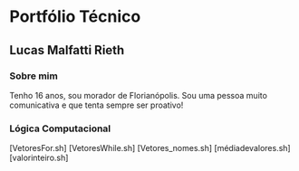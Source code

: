  # Portfólio Técnico 
## Lucas Malfatti Rieth 
### Sobre mim
Tenho 16 anos, sou morador de Florianópolis. Sou uma pessoa muito comunicativa e que tenta sempre ser proativo!
### Lógica Computacional
[VetoresFor.sh] 
[VetoresWhile.sh]
[Vetores_nomes.sh]
[médiadevalores.sh]
[valorinteiro.sh]
